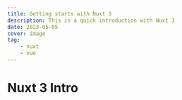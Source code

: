 ```yaml
---
title: Getting starts with Nuxt 3
description: This is a quick introduction with Nuxt 3
date: 2023-05-05
cover: image
tag:
    - nuxt
    - vue
---
```


# Nuxt 3 Intro